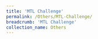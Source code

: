 ```yaml
---
title: 'MTL Challenge'
permalink: /Others/MTL-Challenge/
breadcrumb: 'MTL Challenge'
collection_name: Others
---
```

